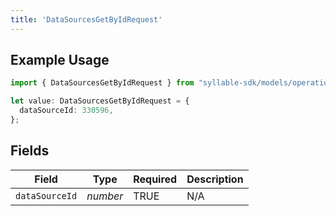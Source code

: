 ```yaml
---
title: 'DataSourcesGetByIdRequest'
---
```


## Example Usage

```typescript
import { DataSourcesGetByIdRequest } from "syllable-sdk/models/operations";

let value: DataSourcesGetByIdRequest = {
  dataSourceId: 330596,
};
```

## Fields

| Field              | Type               | Required           | Description        |
| ------------------ | ------------------ | ------------------ | ------------------ |
| `dataSourceId`     | *number*           | TRUE | N/A                |